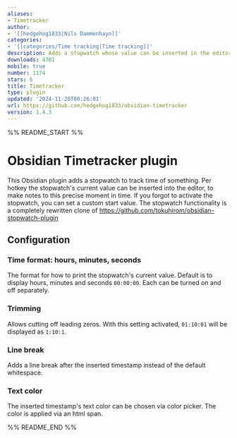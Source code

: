 ```yaml
---
aliases:
- Timetracker
author:
- '[[hedgehog1833|Nils Dammenhayn]]'
categories:
- '[[categories/Time tracking|Time tracking]]'
description: Adds a stopwatch whose value can be inserted in the editor per hotkey.
downloads: 4701
mobile: true
number: 1174
stars: 6
title: Timetracker
type: plugin
updated: '2024-11-20T00:26:01'
url: https://github.com/hedgehog1833/obsidian-timetracker
version: 1.4.3
---
```


%% README_START %%

# Obsidian Timetracker plugin

This Obsidian plugin adds a stopwatch to track time of something. Per hotkey the stopwatch's current value can be inserted into the editor, to make notes to 
this precise moment in time. If you forgot to activate the stopwatch, you can set a custom start value.
The stopwatch functionality is a completely rewritten clone of https://github.com/tokuhirom/obsidian-stopwatch-plugin

## Configuration

### Time format: hours, minutes, seconds

The format for how to print the stopwatch's current value. Default is to display hours, minutes and seconds `00:00:00`. Each can be turned on and off separately. 

### Trimming

Allows cutting off leading zeros. With this setting activated, `01:10:01` will be displayed as `1:10:1`.

### Line break

Adds a line break after the inserted timestamp instead of the default whitespace.

### Text color

The inserted timestamp's text color can be chosen via color picker. The color is applied via an html span.


%% README_END %%